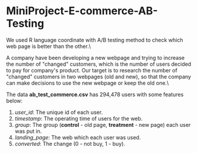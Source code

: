 # MiniProject-E-commerce-AB-Testing
We used R language coordinate with A/B testing method to check which web page is better than the other.\

A company have been developing a new webpage and trying to increase the number of "changed" customers, which is the number of users decided to pay for company's product. Our target is to research the number of "changed" customers in two webpages (old and new), so that the company can make decisions to use the new webpage or keep the old one.\

The data **ab_test_commerce.csv** has 294,478 users with some features below:
1. *user_id*: The unique id of each user.
2. *timestamp*: The operating time of users for the web.
3. *group*: The group (**control** - old page, **treatment** - new page) each user was put in.
4. *landing_page*: The web which each user was used.
5. *converted*: The change (0 - not buy, 1 - buy).
